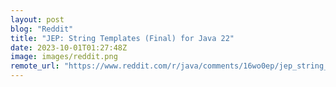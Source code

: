 ```yaml
---
layout: post
blog: "Reddit"
title: "JEP: String Templates (Final) for Java 22"
date: 2023-10-01T01:27:48Z
image: images/reddit.png
remote_url: "https://www.reddit.com/r/java/comments/16wo0ep/jep_string_templates_final_for_java_22/"
---
```

